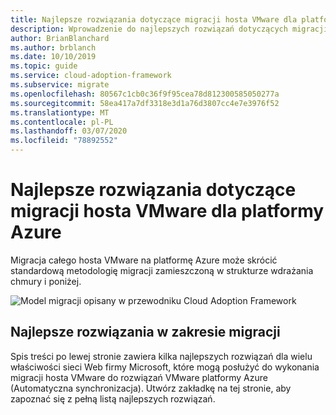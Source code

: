 ```yaml
---
title: Najlepsze rozwiązania dotyczące migracji hosta VMware dla platformy Azure
description: Wprowadzenie do najlepszych rozwiązań dotyczących migracji hostów VMware dla platformy Azure
author: BrianBlanchard
ms.author: brblanch
ms.date: 10/10/2019
ms.topic: guide
ms.service: cloud-adoption-framework
ms.subservice: migrate
ms.openlocfilehash: 80567c1cb0c36f9f95cea78d812300585050277a
ms.sourcegitcommit: 58ea417a7df3318e3d1a76d3807cc4e7e3976f52
ms.translationtype: MT
ms.contentlocale: pl-PL
ms.lasthandoff: 03/07/2020
ms.locfileid: "78892552"
---
```

# <a name="vmware-host-migration-best-practices-for-azure"></a>Najlepsze rozwiązania dotyczące migracji hosta VMware dla platformy Azure

Migracja całego hosta VMware na platformę Azure może skrócić standardową metodologię migracji zamieszczoną w strukturze wdrażania chmury i poniżej.

![Model migracji opisany w przewodniku Cloud Adoption Framework](../../_images/operational-transformation-migrate.png)

## <a name="migration-best-practices"></a>Najlepsze rozwiązania w zakresie migracji

Spis treści po lewej stronie zawiera kilka najlepszych rozwiązań dla wielu właściwości sieci Web firmy Microsoft, które mogą posłużyć do wykonania migracji hosta VMware do rozwiązań VMware platformy Azure (Automatyczna synchronizacja). Utwórz zakładkę na tej stronie, aby zapoznać się z pełną listą najlepszych rozwiązań.

